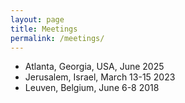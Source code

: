 ```yaml
---
layout: page
title: Meetings
permalink: /meetings/
---
```


- Atlanta, Georgia, USA, June 2025
- Jerusalem, Israel, March 13-15 2023
- Leuven, Belgium, June 6-8 2018
